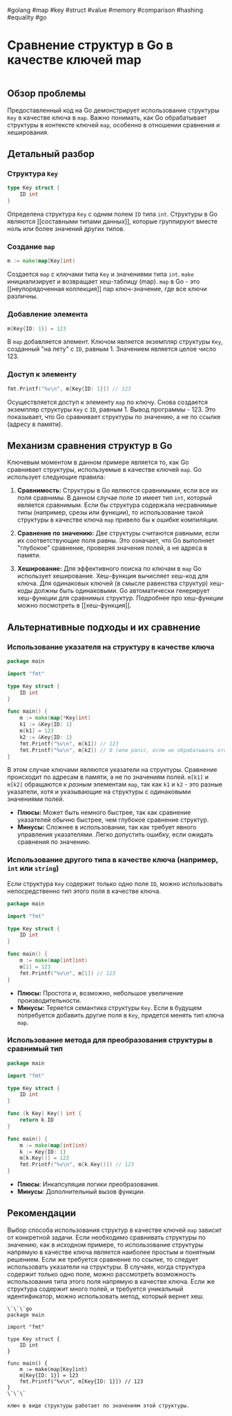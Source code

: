 #golang #map #key #struct #value #memory #comparison #hashing #equality #go

# Сравнение структур в Go в качестве ключей map

```table-of-contents
```

## Обзор проблемы

Предоставленный код на Go демонстрирует использование структуры `Key` в качестве ключа в `map`. Важно понимать, как Go обрабатывает структуры в контексте ключей `map`, особенно в отношении сравнения и хеширования.

## Детальный разбор

### Структура `Key`

```go
type Key struct {
	ID int
}
```

Определена структура `Key` с одним полем `ID` типа `int`.  Структуры в Go являются [[составными типами данных]], которые группируют вместе ноль или более значений других типов.

### Создание `map`

```go
m := make(map[Key]int)
```

Создается `map` с ключами типа `Key` и значениями типа `int`.  `make` инициализирует и возвращает хеш-таблицу (map). `map` в Go - это [[неупорядоченная коллекция]] пар ключ-значение, где все ключи различны.

### Добавление элемента

```go
m[Key{ID: 1}] = 123
```
В `map` добавляется элемент. Ключом является экземпляр структуры `Key`, созданный "на лету" с `ID`, равным 1. Значением является целое число 123.

### Доступ к элементу

```go
fmt.Printf("%v\n", m[Key{ID: 1}]) // 123
```

Осуществляется доступ к элементу `map` по ключу. Снова создается экземпляр структуры `Key` с `ID`, равным 1. Вывод программы - 123. Это показывает, что Go сравнивает структуры по значению, а не по ссылке (адресу в памяти).

## Механизм сравнения структур в Go

Ключевым моментом в данном примере является то, как Go сравнивает структуры, используемые в качестве ключей `map`. Go использует следующие правила:

1.  **Сравнимость:** Структуры в Go являются сравнимыми, если все их поля сравнимы. В данном случае поле `ID` имеет тип `int`, который является сравнимым. Если бы структура содержала несравнимые типы (например, срезы или функции), то использование такой структуры в качестве ключа `map` привело бы к ошибке компиляции.

2.  **Сравнение по значению:** Две структуры считаются равными, если их соответствующие поля равны. Это означает, что Go выполняет "глубокое" сравнение, проверяя значения полей, а не адреса в памяти.

3.  **Хеширование:** Для эффективного поиска по ключам в `map` Go использует хеширование. Хеш-функция вычисляет хеш-код для ключа. Для одинаковых ключей (в смысле равенства структур) хеш-коды должны быть одинаковыми. Go автоматически генерирует хеш-функции для сравнимых структур. Подробнее про хеш-функции можно посмотреть в [[хеш-функция]].

## Альтернативные подходы и их сравнение

### Использование указателя на структуру в качестве ключа

```go
package main

import "fmt"

type Key struct {
	ID int
}

func main() {
	m := make(map[*Key]int)
	k1 := &Key{ID: 1}
	m[k1] = 123
	k2 := &Key{ID: 1}
	fmt.Printf("%v\n", m[k1]) // 123
	fmt.Printf("%v\n", m[k2]) // 0 (или panic, если не обрабатывать отсутствие ключа)
}
```

В этом случае ключами являются указатели на структуры. Сравнение происходит по адресам в памяти, а не по значениям полей. `m[k1]` и `m[k2]` обращаются к *разным* элементам `map`, так как `k1` и `k2` - это разные указатели, хотя и указывающие на структуры с одинаковыми значениями полей.

*   **Плюсы:** Может быть немного быстрее, так как сравнение указателей обычно быстрее, чем глубокое сравнение структур.
*   **Минусы:** Сложнее в использовании, так как требует явного управления указателями. Легко допустить ошибку, если ожидать сравнения по значению.

### Использование другого типа в качестве ключа (например, `int` или `string`)

Если структура `Key` содержит только одно поле `ID`, можно использовать непосредственно тип этого поля в качестве ключа.

```go
package main

import "fmt"

type Key struct {
	ID int
}

func main() {
	m := make(map[int]int)
	m[1] = 123
	fmt.Printf("%v\n", m[1]) // 123
}
```

*   **Плюсы:** Простота и, возможно, небольшое увеличение производительности.
*   **Минусы:** Теряется семантика структуры `Key`. Если в будущем потребуется добавить другие поля в `Key`, придется менять тип ключа `map`.

### Использование метода для преобразования структуры в сравнимый тип

```go
package main

import "fmt"

type Key struct {
	ID int
}

func (k Key) Key() int {
    return k.ID
}

func main() {
	m := make(map[int]int)
    k := Key{ID: 1}
	m[k.Key()] = 123
	fmt.Printf("%v\n", m[k.Key()]) // 123
}
```

* **Плюсы**: Инкапсуляция логики преобразования.
* **Минусы**: Дополнительный вызов функции.

## Рекомендации

Выбор способа использования структур в качестве ключей `map` зависит от конкретной задачи.  Если необходимо сравнивать структуры по значению, как в исходном примере, то использование структуры напрямую в качестве ключа является наиболее простым и понятным решением. Если же требуется сравнение по ссылке, то следует использовать указатели на структуры. В случаях, когда структура содержит только одно поле, можно рассмотреть возможность использования типа этого поля напрямую в качестве ключа. Если же структура содержит много полей, и требуется уникальный идентификатор, можно использовать метод, который вернет хеш.

```old
\`\`\`go
package main

import "fmt"

type Key struct {
	ID int
}

func main() {
	m := make(map[Key]int)
	m[Key{ID: 1}] = 123
	fmt.Printf("%v\n", m[Key{ID: 1}]) // 123
}
\`\`\`

ключ в виде структуры работает по значениям этой структуры. 
```